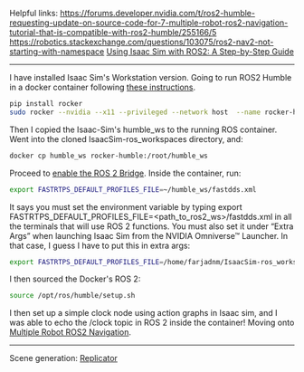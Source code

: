 Helpful links:
https://forums.developer.nvidia.com/t/ros2-humble-requesting-update-on-source-code-for-7-multiple-robot-ros2-navigation-tutorial-that-is-compatible-with-ros2-humble/255166/5
https://robotics.stackexchange.com/questions/103075/ros2-nav2-not-starting-with-namespace
[Using Isaac Sim with ROS2: A Step-by-Step Guide](https://www.youtube.com/watch?v=L1rpxRm0Q1w)

---

I have installed Isaac Sim's Workstation version.
Going to run ROS2 Humble in a docker container following [these instructions](https://docs.omniverse.nvidia.com/isaacsim/latest/installation/install_ros.html#isaac-ros-docker).
```bash
pip install rocker
sudo rocker --nvidia --x11 --privileged --network host  --name rocker-humble osrf/ros:humble-desktop-full-jammy
```
Then I copied the Isaac-Sim's humble_ws to the running ROS container. Went into the cloned IsaacSim-ros_workspaces directory, and:
```bash
docker cp humble_ws rocker-humble:/root/humble_ws
```
Proceed to [enable the ROS 2 Bridge](https://docs.omniverse.nvidia.com/isaacsim/latest/installation/install_ros.html#isaac-sim-app-enable-ros). Inside the container, run:
```bash
export FASTRTPS_DEFAULT_PROFILES_FILE=~/humble_ws/fastdds.xml
```
It says you must set the environment variable by typing export FASTRTPS_DEFAULT_PROFILES_FILE=<path_to_ros2_ws>/fastdds.xml in all the terminals that will use ROS 2 functions. You must also set it under “Extra Args” when launching Isaac Sim from the NVIDIA Omniverse™ Launcher. In that case, I guess I have to put this in extra args:
```bash
export FASTRTPS_DEFAULT_PROFILES_FILE=/home/farjadnm/IsaacSim-ros_workspaces/humble_ws/fastdds.xml
``` 
I then sourced the Docker's ROS 2:
```bash
source /opt/ros/humble/setup.sh
```
I then set up a simple clock node using action graphs in Isaac sim, and I was able to echo the /clock topic in ROS 2 inside the container! Moving onto [Multiple Robot ROS2 Navigation](https://docs.omniverse.nvidia.com/isaacsim/latest/ros2_tutorials/tutorial_ros2_multi_navigation.html).

---

Scene generation: [Replicator](https://docs.omniverse.nvidia.com/isaacsim/latest/replicator_tutorials/tutorial_replicator_getting_started.html)